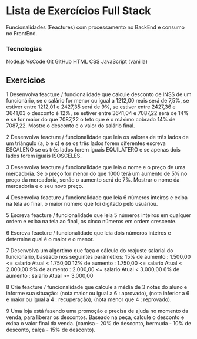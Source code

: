 # Lista de Exercícios Full Stack
Funcionalidades (Feactures) com processamento no BackEnd e consumo no FrontEnd.

### Tecnologias
Node.js
VsCode
Git
GitHub
HTML
CSS
JavaScript (vanilla)


## Exercícios
1 Desenvolva feacture / funcionalidade que calcule desconto de INSS de um funcionário, se o salário for menor ou igual a 1212,00 reais será de 7,5%, se estiver entre 1212,01 e 2427,35 será de 9%, se estiver entre 2427,36 e 3641,03 o desconto é 12%, se estiver entre 3641,04 e 7087,22 será de 14% e se for maior do que 7087,22 o teto que é o máximo cobrado 14% de 7087,22. Mostre o desconto e o valor do salário final.

2 Desenvolva feacture / funcionalidade que leia os valores de três lados de um triângulo (a, b e c) e se os três lados forem diferentes escreva ESCALENO se os três lados forem iguais EQUILÁTERO e se apenas dois lados forem iguais ISÓSCELES.

3 Desenvolva feacture / funcionalidade que leia o nome e o preço de uma mercadoria. Se o preço for menor do que 1000 terá um aumento de 5% no preço da mercadoria, senão o aumento será de 7%. Mostrar o nome da mercadoria e o seu novo preço.

4 Desenvolva feacture / funcionalidade que leia 6 números inteiros e exiba na tela ao final, o maior número que foi digitado pelo usuáriou.

5 Escreva feacture / funcionalidade que leia 5 números inteiros em qualquer ordem e exiba na tela ao final, os cinco números em ordem crescente.

6 Escreva feacture / funcionalidade que leia dois números inteiros e determine qual é o maior e o menor.

7 Desenvolva um algortimo que faça o cálculo do reajuste salarial do funcionário, baseado nos seguintes parâmetros:
15% de aumento : 1.500,00 <= salario Atual < 1.750,00
12% de aumento : 1.750,00 <= salario Atual < 2.000,00
9% de aumento : 2.000,00 <= salario Atual < 3.000,00
6% de aumento : salario Atual >= 3.000,00

8 Crie feacture / funcionalidade que calcule a média de 3 notas do aluno e informe sua situação: (nota maior ou igual a 6 : aprovado), (nota inferior a 6 e maior ou igual a 4 : recuperação), (nota menor que 4 : reprovado).

9 Uma loja está fazendo uma promoção e precisa de ajuda no momento da venda, para liberar os descontos. Baseado na peça, calcule o desconto e exiba o valor final da venda. (camisa - 20% de desconto, bermuda - 10% de desconto, calça - 15% de desconto).
